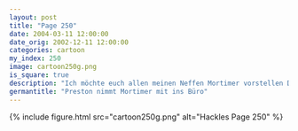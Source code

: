 ```yaml
---
layout: post
title: "Page 250"
date: 2004-03-11 12:00:00
date_orig: 2002-12-11 12:00:00
categories: cartoon
my_index: 250
image: cartoon250g.png
is_square: true
description: "Ich möchte euch allen meinen Neffen Mortimer vorstellen Das ist mein Chef Hallo, kleiner Mann nett dich kennenzulernen Das sind die Pinguine - die sind 1337 Wie gefällt dir BitCo? Vielleicht kannst du irgendwann auch hier arbeiten Wenn ich 100kg zunehme, passe ich hierhin Preston Boss Dog Pete Percy"
germantitle: "Preston nimmt Mortimer mit ins Büro"
---
```


{% include figure.html src="cartoon250g.png" alt="Hackles Page 250"  %}

